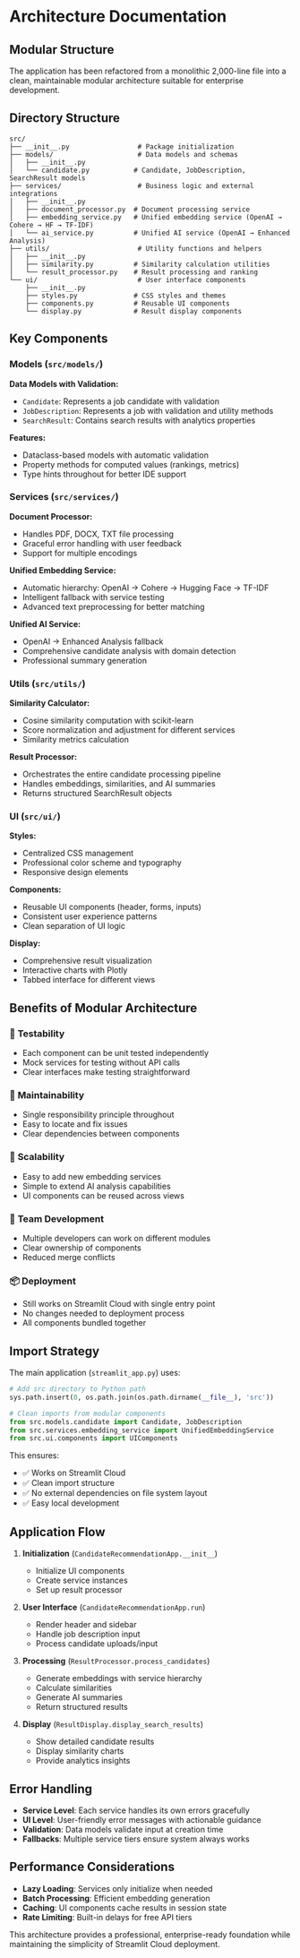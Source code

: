 # Architecture Documentation

## Modular Structure

The application has been refactored from a monolithic 2,000-line file into a clean, maintainable modular architecture suitable for enterprise development.

## Directory Structure

```
src/
├── __init__.py                 # Package initialization
├── models/                     # Data models and schemas
│   ├── __init__.py
│   └── candidate.py           # Candidate, JobDescription, SearchResult models
├── services/                   # Business logic and external integrations
│   ├── __init__.py
│   ├── document_processor.py  # Document processing service
│   ├── embedding_service.py   # Unified embedding service (OpenAI → Cohere → HF → TF-IDF)
│   └── ai_service.py          # Unified AI service (OpenAI → Enhanced Analysis)
├── utils/                      # Utility functions and helpers
│   ├── __init__.py
│   ├── similarity.py          # Similarity calculation utilities
│   └── result_processor.py    # Result processing and ranking
└── ui/                         # User interface components
    ├── __init__.py
    ├── styles.py              # CSS styles and themes
    ├── components.py          # Reusable UI components
    └── display.py             # Result display components
```

## Key Components

### Models (`src/models/`)

**Data Models with Validation:**
- `Candidate`: Represents a job candidate with validation
- `JobDescription`: Represents a job with validation and utility methods
- `SearchResult`: Contains search results with analytics properties

**Features:**
- Dataclass-based models with automatic validation
- Property methods for computed values (rankings, metrics)
- Type hints throughout for better IDE support

### Services (`src/services/`)

**Document Processor:**
- Handles PDF, DOCX, TXT file processing
- Graceful error handling with user feedback
- Support for multiple encodings

**Unified Embedding Service:**
- Automatic hierarchy: OpenAI → Cohere → Hugging Face → TF-IDF
- Intelligent fallback with service testing
- Advanced text preprocessing for better matching

**Unified AI Service:**
- OpenAI → Enhanced Analysis fallback
- Comprehensive candidate analysis with domain detection
- Professional summary generation

### Utils (`src/utils/`)

**Similarity Calculator:**
- Cosine similarity computation with scikit-learn
- Score normalization and adjustment for different services
- Similarity metrics calculation

**Result Processor:**
- Orchestrates the entire candidate processing pipeline
- Handles embeddings, similarities, and AI summaries
- Returns structured SearchResult objects

### UI (`src/ui/`)

**Styles:**
- Centralized CSS management
- Professional color scheme and typography
- Responsive design elements

**Components:**
- Reusable UI components (header, forms, inputs)
- Consistent user experience patterns
- Clean separation of UI logic

**Display:**
- Comprehensive result visualization
- Interactive charts with Plotly
- Tabbed interface for different views

## Benefits of Modular Architecture

### 🧪 **Testability**
- Each component can be unit tested independently
- Mock services for testing without API calls
- Clear interfaces make testing straightforward

### 🔧 **Maintainability**
- Single responsibility principle throughout
- Easy to locate and fix issues
- Clear dependencies between components

### 🚀 **Scalability**
- Easy to add new embedding services
- Simple to extend AI analysis capabilities
- UI components can be reused across views

### 👥 **Team Development**
- Multiple developers can work on different modules
- Clear ownership of components
- Reduced merge conflicts

### 📦 **Deployment**
- Still works on Streamlit Cloud with single entry point
- No changes needed to deployment process
- All components bundled together

## Import Strategy

The main application (`streamlit_app.py`) uses:

```python
# Add src directory to Python path
sys.path.insert(0, os.path.join(os.path.dirname(__file__), 'src'))

# Clean imports from modular components
from src.models.candidate import Candidate, JobDescription
from src.services.embedding_service import UnifiedEmbeddingService
from src.ui.components import UIComponents
```

This ensures:
- ✅ Works on Streamlit Cloud
- ✅ Clean import structure
- ✅ No external dependencies on file system layout
- ✅ Easy local development

## Application Flow

1. **Initialization** (`CandidateRecommendationApp.__init__`)
   - Initialize UI components
   - Create service instances
   - Set up result processor

2. **User Interface** (`CandidateRecommendationApp.run`)
   - Render header and sidebar
   - Handle job description input
   - Process candidate uploads/input

3. **Processing** (`ResultProcessor.process_candidates`)
   - Generate embeddings with service hierarchy
   - Calculate similarities
   - Generate AI summaries
   - Return structured results

4. **Display** (`ResultDisplay.display_search_results`)
   - Show detailed candidate results
   - Display similarity charts
   - Provide analytics insights

## Error Handling

- **Service Level**: Each service handles its own errors gracefully
- **UI Level**: User-friendly error messages with actionable guidance
- **Validation**: Data models validate input at creation time
- **Fallbacks**: Multiple service tiers ensure system always works

## Performance Considerations

- **Lazy Loading**: Services only initialize when needed
- **Batch Processing**: Efficient embedding generation
- **Caching**: UI components cache results in session state
- **Rate Limiting**: Built-in delays for free API tiers

This architecture provides a professional, enterprise-ready foundation while maintaining the simplicity of Streamlit Cloud deployment.
